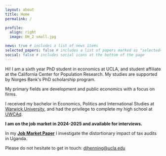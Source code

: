 ```yaml
---
layout: about
title: Home
permalink: /

profile:
  align: right
  image: DH_2 small.jpg

news: true # includes a list of news items
selected_papers: false # includes a list of papers marked as "selected={true}"
social: false # includes social icons at the bottom of the page
---
```

Hi! I am a sixth year PhD student in economics at UCLA, and student affiliate at the California Center for Population Research. My studies are supported by Norges Bank's PhD scholarship program.

My primary fields are development and public economics with a focus on firms.

I received my bachelor in Economics, Politics and International Studies at [Warwick University](https://warwick.ac.uk/fac/soc/economics/), and had the privilege to complete my high school at [UWCAd](https://www.uwcad.it/).

**I am on the job market in 2024-2025 and available for interviews.**

In my **[Job Market Paper](https://djhenning.github.io/assets/pdf/Henning_JMP.pdf)** I investigate the distortionary impact of tax audits in Uganda.

Please do not hesitate to get in touch: [djhenning@ucla.edu](mailto:djhenning@g.ucla.edu)